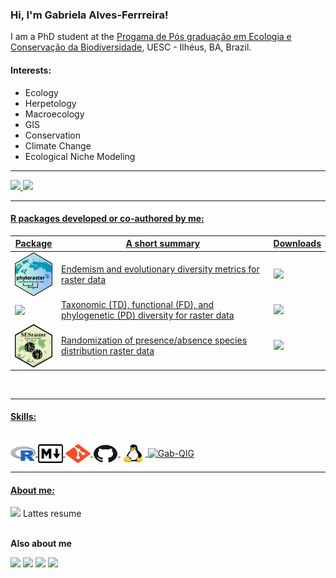 ### Hi, I'm Gabriela Alves-Ferrreira!

<p align='justify'>

I am a PhD student at the [Progama de Pós graduação em Ecologia e Conservação da Biodiversidade](https://www.ecologiauesc.com/), UESC - Ilhéus, BA, Brazil. <br>

</p>

#### **Interests:**
  - Ecology
  - Herpetology
  - Macroecology
  - GIS
  - Conservation
  - Climate Change
  - Ecological Niche Modeling

---

<div>
  <a href="https://github.com/gabferreira">
  <img height="180em" src="https://github-readme-stats.vercel.app/api?username=gabferreira&show_icons=true&theme=dark&include_all_commits=true&count_private=true"/>
  <img height="180em" src="https://github-readme-stats.vercel.app/api/top-langs/?username=gabferreira&layout=compact&langs_count=16&theme=dark"/>
<div>

---
#### **R packages developed or co-authored by me:**
| Package              | A short summary                              | Downloads |
| -------------------- | -------------------------------------------- | --------- |
| [<img align="left" width="60px" src="https://github.com/gabferreira/phyloraster/blob/master/man/figures/logo.png"/>](https://gabferreira.github.io/phyloraster) | Endemism and evolutionary diversity metrics for raster data | [![](http://cranlogs.r-pkg.org/badges/grand-total/phyloraster?color=green)](https://cran.r-project.org/package=phyloraster) |
| [<img align="left" width="60px" src="https://github.com/flaviomoc/divraster/blob/master/man/figures/logo.png"/>](https://flaviomoc.github.io/divraster) | Taxonomic (TD), functional (FD), and phylogenetic (PD) diversity for raster data | [![](http://cranlogs.r-pkg.org/badges/grand-total/divraster?color=green)](https://cran.r-project.org/package=divraster) |
| [<img align="left" width="60px" src="https://github.com/HemingNM/SESraster/blob/master/man/figures/logo.png"/>](https://hemingnm.github.io/SESraster) | Randomization of presence/absence species distribution raster data | [![](http://cranlogs.r-pkg.org/badges/grand-total/SESraster?color=green)](https://cran.r-project.org/package=SESraster) |

<br>

---

#### **Skills:**
<div style="display: inline_block"><br>
  <img align="center" alt="Gab-R" height="30" width="40" src="https://raw.githubusercontent.com/devicons/devicon/master/icons/r/r-original.svg">
  <img align="center" alt="Gab-Markdown" height="30" width="40" src="https://raw.githubusercontent.com/dcurtis/markdown-mark/master/svg/markdown-mark.svg">
  <img align="center" alt="Gab-git" height="30" width="40"
src="https://raw.githubusercontent.com/devicons/devicon/master/icons/git/git-original.svg">
  <img align="center" alt="Gab-github" height="30" width="40"
src="https://github.com/devicons/devicon/blob/master/icons/github/github-original.svg">
  <img align="center" alt="Gab-GNU/Linux" height="30" width="40" src="https://raw.githubusercontent.com/devicons/devicon/master/icons/linux/linux-original.svg">
  <img align="center" alt="Gab-QIG" height="30" width="40" src="https://qgis.org/en/_downloads/19636e41148dfd0157ff0db3f7297069/qgis-icon64.svg">
</div>

---

#### **About me:**
[<img width="28px" src="https://arquivo.unifesp.br/images/icon/icon_lattes.svg"/>](http://lattes.cnpq.br/8103059313798038) Lattes resume <br>
<br>

**Also about me** <br>

[<img width="22px" src="https://orcid.org/assets/vectors/orcid.logo.icon.svg"/>](https://orcid.org/0000-0001-5661-3381 )
[<img width="22px" src="https://iconape.com/wp-content/files/da/64524/svg/google-scholar.svg"/>](https://scholar.google.com.br/citations?user=8S4uttEAAAAJ&hl=pt-BR&oi=sra)
[<img width="22px" src="https://upload.wikimedia.org/wikipedia/commons/5/5e/ResearchGate_icon_SVG.svg"/>](https://www.researchgate.net/profile/Gabriela-Alves-Ferreira)
[<img width="22px" src="https://cdn-icons-png.flaticon.com/512/733/733579.png"/>](https://twitter.com/AlvesFerreiraG)
